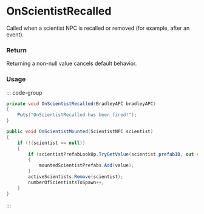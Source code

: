 # OnScientistRecalled
<Badge type="info" text="NPC"/>[<Badge type="danger" text="Carbon Compatible"/>](https://github.com/CarbonCommunity/Carbon)[<Badge type="warning" text="Oxide Compatible"/>](https://github.com/OxideMod/Oxide.Rust)
Called when a scientist NPC is recalled or removed (for example, after an event).

### Return
Returning a non-null value cancels default behavior.

### Usage
::: code-group
```csharp [Example]
private void OnScientistRecalled(BradleyAPC bradleyAPC)
{
	Puts("OnScientistRecalled has been fired!");
}
```
```csharp [Source — Assembly-CSharp @ BradleyAPC]
public void OnScientistMounted(ScientistNPC scientist)
{
	if (!(scientist == null))
	{
		if (scientistPrefabLookUp.TryGetValue(scientist.prefabID, out var value))
		{
			mountedScientistPrefabs.Add(value);
		}
		activeScientists.Remove(scientist);
		numberOfScientistsToSpawn++;
	}
}

```
:::
